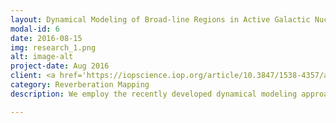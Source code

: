 ```yaml
---
layout: Dynamical Modeling of Broad-line Regions in Active Galactic Nuclei
modal-id: 6
date: 2016-08-15
img: research_1.png
alt: image-alt
project-date: Aug 2016
client: <a href='https://iopscience.iop.org/article/10.3847/1538-4357/aaee6b'>ApJ, 869, 2</a>
category: Reverberation Mapping
description: We employ the recently developed dynamical modeling approach for broad-line regions (BLRs) based on the method of Pancoast et al. to analyze the RM data set of Mrk 142 observed in the first monitoring season. In this approach, continuum variations are reconstructed using a damped random walk process, and BLR structure is delineated using a flexible disk-like geometry, in which BLR clouds move around the central BH with Keplerian orbits or inflow/outflow motion. The approach also includes the possibilities of anisotropic emission from BLR clouds, nonlinear response of the line emission to the continuum, and different long-term trends in the continuum and emission-line variations. We implement the approach in a Bayesian framework that is apt for parallel computation and use a Markov chain Monte Carlo technique to recover the parameters and uncertainties for the modeling, including the mass of the central BH. We apply three BLR models with different prescriptions of BLR cloud distributions and find that the best model for fitting the data of Mrk 142 is a two-zone BLR model, consistent with the theoretical BLR model surrounding slim accretion disks. The best model yields a BH mass of $\mathrm{log}({M}_{\bullet }/{M}_{\odot })={6.23}_{-0.45}^{+0.26}$, resulting in a virial factor of $\mathrm{log}f=-{0.36}_{-0.54}^{+0.33}$ for the full width at half maximum of the Hβ line measured from the mean spectrum. The virial factors for the other measures of the Hβ line width are also presented.

---
```


